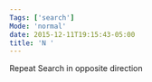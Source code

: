 ```yaml
---
Tags: ['search']
Mode: 'normal'
date: 2015-12-11T19:15:43-05:00
title: 'N '
---
```


 Repeat Search in opposite direction

